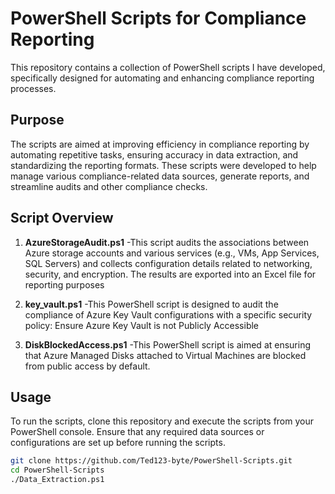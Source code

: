 # PowerShell Scripts for Compliance Reporting

This repository contains a collection of PowerShell scripts I have developed, specifically designed for automating and enhancing compliance reporting processes.

## Purpose

The scripts are aimed at improving efficiency in compliance reporting by automating repetitive tasks, ensuring accuracy in data extraction, and standardizing the reporting formats. These scripts were developed to help manage various compliance-related data sources, generate reports, and streamline audits and other compliance checks.


## Script Overview

1. **AzureStorageAudit.ps1**
   -This script audits the associations between Azure storage accounts and various services (e.g., VMs, App Services, SQL Servers) and collects configuration details related to networking, security, and encryption. The results are exported into an Excel file for reporting purposes

2. **key_vault.ps1**
   -This PowerShell script is designed to audit the compliance of Azure Key Vault configurations with a specific security policy: Ensure Azure Key Vault is not Publicly Accessible

3. **DiskBlockedAccess.ps1**
   -This PowerShell script is aimed at ensuring that Azure Managed Disks attached to Virtual Machines are blocked from public access by default.


## Usage

To run the scripts, clone this repository and execute the scripts from your PowerShell console. Ensure that any required data sources or configurations are set up before running the scripts.

```bash
git clone https://github.com/Ted123-byte/PowerShell-Scripts.git
cd PowerShell-Scripts
./Data_Extraction.ps1
